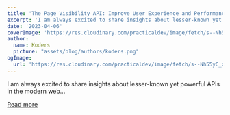 ```yaml
---
title: 'The Page Visibility API: Improve User Experience and Performance'
excerpt: 'I am always excited to share insights about lesser-known yet powerful APIs in the modern web...'
date: '2023-04-06'
coverImage: 'https://res.cloudinary.com/practicaldev/image/fetch/s--Nh55yC_z--/c_imagga_scale,f_auto,fl_progressive,h_420,q_auto,w_1000/https://dev-to-uploads.s3.amazonaws.com/uploads/articles/nxwvwk75geg8vxmvowl9.jpg'
author:
  name: Koders
  picture: "assets/blog/authors/koders.png"
ogImage:
  url: 'https://res.cloudinary.com/practicaldev/image/fetch/s--Nh55yC_z--/c_imagga_scale,f_auto,fl_progressive,h_420,q_auto,w_1000/https://dev-to-uploads.s3.amazonaws.com/uploads/articles/nxwvwk75geg8vxmvowl9.jpg'
---
```


I am always excited to share insights about lesser-known yet powerful APIs in the modern web...

[Read more](https://dev.to/nialljoemaher/the-page-visibility-api-improve-user-experience-and-performance-451)
